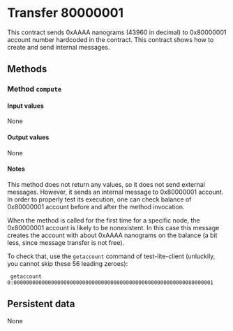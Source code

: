# Transfer 80000001

This contract sends 0xAAAA nanograms (43960 in decimal) to 0x80000001 account number hardcoded in the contract.
This contract shows how to create and send internal messages.

## Methods

### Method `compute`
#### Input values
None

#### Output values
None

#### Notes
This method does not return any values, so it does not send external
messages. However, it sends an internal message to 0x80000001 account.
In order to properly test its execution, one can check balance of
 0x80000001 account before and after the method invocation.

When the method is called for the first time for a specific node, the 0x80000001 account is likely to be nonexistent. In this case this message creates the account with about 0xAAAA nanograms
on the balance (a bit less,  since message transfer is not free).

To check that, use the `getaccount` command of test-lite-client (unluckily,
you cannot skip these 56 leading zeroes):

     getaccount 0:0000000000000000000000000000000000000000000000000000000080000001

## Persistent data
None
